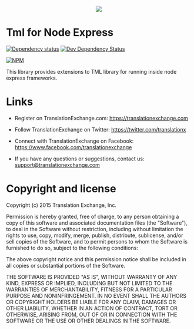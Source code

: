 <p align="center">
  <img src="https://avatars0.githubusercontent.com/u/1316274?v=3&s=200">
</p>

Tml for Node Express
===

[![Dependency status](https://david-dm.org/translationexchange/tml-js-express/status.png)](https://david-dm.org/translationexchange/tml-js-express#info=dependencies&view=table) 
[![Dev Dependency Status](https://david-dm.org/translationexchange/tml-js-express/dev-status.png)](https://david-dm.org/translationexchange/tml-js-express#info=devDependencies&view=table)

[![NPM](https://nodei.co/npm/tml-express.png?downloads=true)](https://nodei.co/npm/tml-express) 

This library provides extensions to TML library for running inside node express frameworks. 



Links
==================

* Register on TranslationExchange.com: https://translationexchange.com

* Follow TranslationExchange on Twitter: https://twitter.com/translationx

* Connect with TranslationExchange on Facebook: https://www.facebook.com/translationexchange

* If you have any questions or suggestions, contact us: support@translationexchange.com


Copyright and license
==================

Copyright (c) 2015 Translation Exchange, Inc.

Permission is hereby granted, free of charge, to any person obtaining
a copy of this software and associated documentation files (the
"Software"), to deal in the Software without restriction, including
without limitation the rights to use, copy, modify, merge, publish,
distribute, sublicense, and/or sell copies of the Software, and to
permit persons to whom the Software is furnished to do so, subject to
the following conditions:

The above copyright notice and this permission notice shall be
included in all copies or substantial portions of the Software.

THE SOFTWARE IS PROVIDED "AS IS", WITHOUT WARRANTY OF ANY KIND,
EXPRESS OR IMPLIED, INCLUDING BUT NOT LIMITED TO THE WARRANTIES OF
MERCHANTABILITY, FITNESS FOR A PARTICULAR PURPOSE AND
NONINFRINGEMENT. IN NO EVENT SHALL THE AUTHORS OR COPYRIGHT HOLDERS BE
LIABLE FOR ANY CLAIM, DAMAGES OR OTHER LIABILITY, WHETHER IN AN ACTION
OF CONTRACT, TORT OR OTHERWISE, ARISING FROM, OUT OF OR IN CONNECTION
WITH THE SOFTWARE OR THE USE OR OTHER DEALINGS IN THE SOFTWARE.
